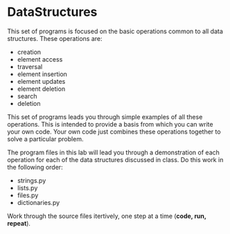 # DataStructures

This set of programs is focused on the basic operations common to all data structures. These operations are:
- creation
- element access
- traversal
- element insertion
- element updates
- element deletion
- search
- deletion

This set of programs leads you through simple examples of all these operations. This is intended to provide a basis from which you can write your own code. Your own code just combines these operations together to solve a particular problem.

The program files in this lab will lead you through a demonstration of each operation for each of the data structures discussed in class. Do this work in the following order:
- strings.py
- lists.py
- files.py
- dictionaries.py

Work through the source files itertively, one step at a time (**code, run, repeat**). 
